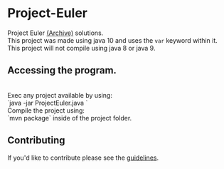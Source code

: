 # Project-Euler
Project Euler [(Archive)](https://projecteuler.net/archives) solutions.
<br>
This project was made using java 10 and uses the `var` keyword within it.
<br>
This project will not compile using java 8 or java 9.

## Accessing the program.
<br>
Exec any project available by using:
<br>
`java -jar ProjectEuler.java <project#>`
<br>
Compile the project using:
<br>
`mvn package` inside of the project folder.

## Contributing
If you'd like to contribute please see the [guidelines](https://github.com/CoreyShupe/Project-Euler/blob/master/CONTRIBUTING.md).